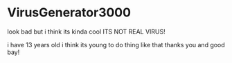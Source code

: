 # VirusGenerator3000

look bad but i think its kinda cool 
ITS NOT REAL VIRUS!

i have 13 years old i think its young to do thing like that
thanks you and good bay!
